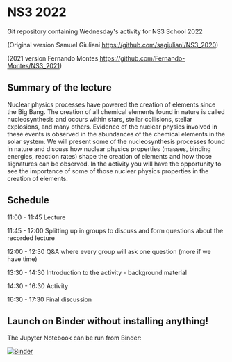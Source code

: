 # NS3 2022

Git repository containing Wednesday's activity for NS3 School 2022

(Original version Samuel Giuliani https://github.com/sagiuliani/NS3_2020)

(2021 version Fernando Montes https://github.com/Fernando-Montes/NS3_2021)

## Summary of the lecture

Nuclear physics processes have powered the creation of elements since the Big
Bang. The creation of all chemical elements found in nature is called
nucleosynthesis and occurs within stars, stellar collisions, stellar explosions,
and many others.  Evidence of the nuclear physics involved in these events is
observed in the abundances of the chemical elements in the solar system. We will
present some of the nucleosynthesis processes found in nature and discuss how
nuclear physics properties (masses, binding energies, reaction rates) shape the
creation of elements and how those signatures can be observed. In the activity
you will have the opportunity to see the importance of some of those nuclear
physics properties in the creation of elements.


## Schedule

11:00 - 11:45 Lecture

11:45 - 12:00 Splitting up in groups to discuss and form questions about the recorded lecture

12:00 - 12:30 Q&A where every group will ask one question (more if we have time)

13:30 - 14:30 Introduction to the activity - background material

14:30 - 16:30 Activity

16:30 - 17:30 Final discussion


## Launch on Binder without installing anything!

The Jupyter Notebook can be run from Binder:

[![Binder](https://mybinder.org/badge_logo.svg)](https://mybinder.org/v2/gh/ruchigargphys/NS3_2022_Nucleosynthesis2/master?labpath=notebook%2Fmasses.ipynb)
